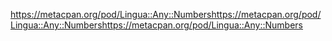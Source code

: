 https://metacpan.org/pod/Lingua::Any::Numbershttps://metacpan.org/pod/Lingua::Any::Numbershttps://metacpan.org/pod/Lingua::Any::Numbers
